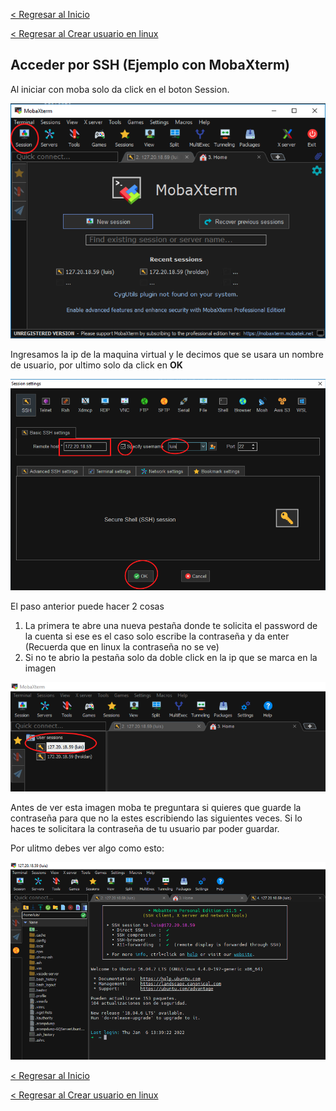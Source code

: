 [< Regresar al Inicio](./index.md)

[< Regresar al Crear usuario en linux](./crear-usuario-en-linux.md)

## Acceder por SSH (Ejemplo con MobaXterm)

Al iniciar con moba solo da click en el boton Session.

![Imagen](./images/moba/1.png)

Ingresamos la ip de la maquina virtual y le decimos que se usara un nombre de usuario, por ultimo solo da click en **OK**

![Imagen](./images/moba/2.png)

El paso anterior puede hacer 2 cosas 
1. La primera te abre una nueva pestaña donde te solicita el password de la cuenta si ese es el caso solo escribe la contraseña y da enter (Recuerda que en linux la contraseña no se ve)
2. Si no te abrio la pestaña solo da doble click en la ip que se marca en la imagen 

![Imagen](./images/moba/3.png)

Antes de ver esta imagen moba te preguntara si quieres que guarde la contraseña para que no la estes escribiendo las siguientes veces. Si lo haces te solicitara la contraseña de tu usuario par poder guardar.

Por ulitmo debes ver algo como esto:

![Imagen](./images/moba/4.png)

[< Regresar al Inicio](./index.md)

[< Regresar al Crear usuario en linux](./crear-usuario-en-linux.md)
